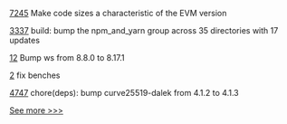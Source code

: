 
[7245](https://github.com/hyperledger/besu/pull/7245) Make code sizes a characteristic of the EVM version

[3337](https://github.com/hyperledger/cacti/pull/3337) build: bump the npm_and_yarn group across 35 directories with 17 updates

[12](https://github.com/hyperledger-labs/solang-playground/pull/12) Bump ws from 8.8.0 to 8.17.1

[2](https://github.com/hyperledger-labs/agora-allosaurus-rs/pull/2) fix benches

[4747](https://github.com/hyperledger/iroha/pull/4747) chore(deps): bump curve25519-dalek from 4.1.2 to 4.1.3


[See more >>>](https://start-here.hyperledger.org/pull-requests)
